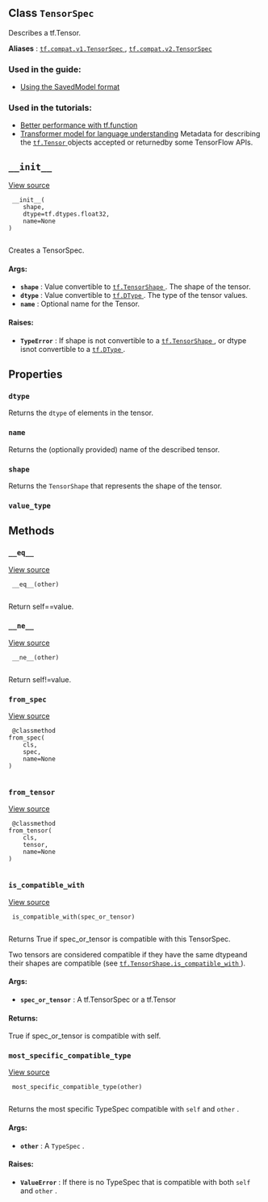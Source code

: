 

## Class  `TensorSpec` 
Describes a tf.Tensor.

**Aliases** : [ `tf.compat.v1.TensorSpec` ](/api_docs/python/tf/TensorSpec), [ `tf.compat.v2.TensorSpec` ](/api_docs/python/tf/TensorSpec)

### Used in the guide:
- [Using the SavedModel format](https://tensorflow.google.cn/guide/saved_model)


### Used in the tutorials:
- [Better performance with tf.function](https://tensorflow.google.cn/tutorials/customization/performance)
- [Transformer model for language understanding](https://tensorflow.google.cn/tutorials/text/transformer)
Metadata for describing the [ `tf.Tensor` ](https://tensorflow.google.cn/api_docs/python/tf/Tensor) objects accepted or returnedby some TensorFlow APIs.

##  `__init__` 
[View source](https://github.com/tensorflow/tensorflow/blob/r2.0/tensorflow/python/framework/tensor_spec.py#L42-L60)

```
 __init__(
    shape,
    dtype=tf.dtypes.float32,
    name=None
)
 
```

Creates a TensorSpec.

#### Args:
- **`shape`** : Value convertible to [ `tf.TensorShape` ](https://tensorflow.google.cn/api_docs/python/tf/TensorShape). The shape of the tensor.
- **`dtype`** : Value convertible to [ `tf.DType` ](https://tensorflow.google.cn/api_docs/python/tf/dtypes/DType). The type of the tensor values.
- **`name`** : Optional name for the Tensor.


#### Raises:
- **`TypeError`** : If shape is not convertible to a [ `tf.TensorShape` ](https://tensorflow.google.cn/api_docs/python/tf/TensorShape), or dtype isnot convertible to a [ `tf.DType` ](https://tensorflow.google.cn/api_docs/python/tf/dtypes/DType).


## Properties


###  `dtype` 
Returns the  `dtype`  of elements in the tensor.

###  `name` 
Returns the (optionally provided) name of the described tensor.

###  `shape` 
Returns the  `TensorShape`  that represents the shape of the tensor.

###  `value_type` 


## Methods


###  `__eq__` 
[View source](https://github.com/tensorflow/tensorflow/blob/r2.0/tensorflow/python/framework/tensor_spec.py#L113-L118)

```
 __eq__(other)
 
```

Return self==value.

###  `__ne__` 
[View source](https://github.com/tensorflow/tensorflow/blob/r2.0/tensorflow/python/framework/tensor_spec.py#L120-L121)

```
 __ne__(other)
 
```

Return self!=value.

###  `from_spec` 
[View source](https://github.com/tensorflow/tensorflow/blob/r2.0/tensorflow/python/framework/tensor_spec.py#L62-L64)

```
 @classmethod
from_spec(
    cls,
    spec,
    name=None
)
 
```

###  `from_tensor` 
[View source](https://github.com/tensorflow/tensorflow/blob/r2.0/tensorflow/python/framework/tensor_spec.py#L66-L73)

```
 @classmethod
from_tensor(
    cls,
    tensor,
    name=None
)
 
```

###  `is_compatible_with` 
[View source](https://github.com/tensorflow/tensorflow/blob/r2.0/tensorflow/python/framework/tensor_spec.py#L90-L104)

```
 is_compatible_with(spec_or_tensor)
 
```

Returns True if spec_or_tensor is compatible with this TensorSpec.

Two tensors are considered compatible if they have the same dtypeand their shapes are compatible (see [ `tf.TensorShape.is_compatible_with` ](https://tensorflow.google.cn/api_docs/python/tf/TensorShape#is_compatible_with)).

#### Args:
- **`spec_or_tensor`** : A tf.TensorSpec or a tf.Tensor


#### Returns:
True if spec_or_tensor is compatible with self.

###  `most_specific_compatible_type` 
[View source](https://github.com/tensorflow/tensorflow/blob/r2.0/tensorflow/python/framework/tensor_spec.py#L125-L130)

```
 most_specific_compatible_type(other)
 
```

Returns the most specific TypeSpec compatible with  `self`  and  `other` .

#### Args:
- **`other`** : A  `TypeSpec` .


#### Raises:
- **`ValueError`** : If there is no TypeSpec that is compatible with both  `self` and  `other` .
